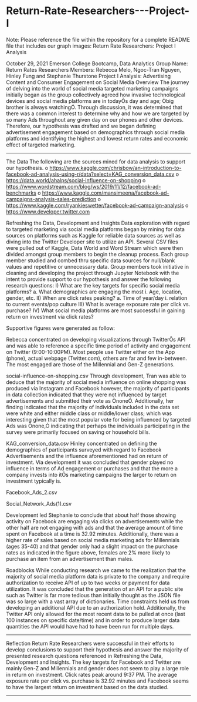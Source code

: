 # Return-Rate-Researchers---Project-I
Note: Please reference the file within the repository for a complete README file that includes our graph images: Return Rate Researchers: Project I Analysis

October 29, 2021
Emerson College Bootcamp, Data Analytics
Group Name: Return Rates Researchers
Members: Rebecca Melo, Ngoc-Tran Nguyen, Hinley Fung and Stephanie Thurstone 
Project I Analysis: Advertising Content and Consumer Engagement on Social Media
Overview 
The journey of delving into the world of social media targeted marketing campaigns initially began as the group collectively agreed how invasive technological devices and social media platforms are in todayÕs day and age; Òbig brother is always watchingÓ. Through discussion, it was determined that there was a common interest to determine why and how we are targeted by so many Ads throughout any given day on our phones and other devices. Therefore, our hypothesis was drafted and we began defining advertisement engagement based on demographics through social media platforms and identifying the highest and lowest return rates and economic effect of targeted marketing. 
_____________________________________________________________________________________________
The Data 
The following are the sources mined for data analysis to support our hypothesis. 
o https://www.kaggle.com/chrisbow/an-introduction-to-facebook-ad-analysis-using-r/data?select=KAG_conversion_data.csv
o https://data.world/ahalps/social-influence-on-shopping
o https://www.wordstream.com/blog/ws/2019/11/12/facebook-ad-benchmarks
o https://www.kaggle.com/mansimeena/facebook-ad-campaigns-analysis-sales-prediction
o https://www.kaggle.com/ryankieswetter/facebook-ad-campaign-analysis
o https://www.developer.twitter.com

Refreshing the Data, Development and Insights
Data exploration with regard to targeted marketing via social media platforms began by mining for data sources on platforms such as Kaggle for reliable data sources as well as diving into the Twitter Developer site to utilize an API. Several CSV files were pulled out of Kaggle, Data World and Word Stream which were then divided amongst group members to begin the cleanup process. Each group member studied and combed thru specific data sources for null/blank values and repetitive or unnecessary data. 
Group members took initiative in cleaning and developing the project through Jupyter Notebook with the intent to provide support to our hypothesis and answer the following research questions: 
I) What are the key targets for specific social media platforms? 
a. What demographics are engaging the most 
i. Age, location, gender, etc. 
II) When are click rates peaking? 
a. Time of year/day
i. relation to current events/pop culture
III) What is average exposure rate per click vs. purchase? 
IV) What social media platforms are most successful in gaining return on investment via click rates? 

Supportive figures were generated as follow: 



Rebecca concentrated on developing visualizations through TwitterÕs API and was able to reference a specific time period of activity and engagement on Twitter (9:00-10:00PM).  Most people use Twitter either on the App (phone), actual webpage (Twitter.com), others are far and few in-between. The most engaged are those of the Millennial and Gen-Z generations. 



 
social-influence-on-shopping.csv
Through development, Tran was able to deduce that the majority of social media influence on online shopping was produced via Instagram and Facebook however, the majority of participants in data collection indicated that they were not influenced by target advertisements and submitted their vote as ÒnoneÓ. Additionally, her finding indicated that the majority of individuals included in the data set were white and either middle class or middle/lower class; which was interesting given that the most popular vote for being influenced by targeted Ads was Ònone,Ó indicating that perhaps the individuals participating in the survey were primarily focused on saving or household bills. 










KAG_conversion_data.csv
Hinley concentrated on defining the demographics of participants surveyed with regard to Facebook Advertisements and the influence aforementioned had on return of investment.  Via development it was concluded that gender played no influence in terms of Ad engagement or purchases and that the more a company invests into itÕs marketing campaigns the larger to return on investment typically is. 

Facebook_Ads_2.csv



Social_Network_Ads(1).csv

Development led Stephanie to conclude that about half those showing activity on Facebook are engaging via clicks on advertisements while the other half are not engaging with ads and that the average amount of time spent on Facebook at a time is 32.92 minutes. Additionally, there was a higher rate of sales based on social media marketing ads for Millennials (ages 35-40) and that gender only had a slight impact on the purchase rates as indicated in the figure above, females are 2% more likely to purchase an item from an advertisement than males.  

Roadblocks
While conducting research we came to the realization that the majority of social media platform data is private to the company and require authorization to receive API of up to two weeks or payment for data utilization. It was concluded that the generation of an API for a public site such as Twitter is far more tedious than initially thought as the JSON file was so large with a vast array of dictionaries. Time constraints held us from developing an additional API due to an authorization hold. Additionally, the Twitter API only allowed for the most recent data to be pulled at once (last 100 instances on specific date/time) and in order to produce larger data quantities the API would have had to have been run for multiple days. 
_____________________________________________________________________________________________
Reflection
Return Rate Researchers were successful in their efforts to develop conclusions to support their hypothesis and answer the majority of presented research questions referenced in Refreshing the Data, Development and Insights. 
The key targets for Facebook and Twitter are mainly Gen-Z and Millennials and gender does not seem to play a large role in return on investment. Click rates peak around 9:37 PM. The average exposure rate per click vs. purchase is 32.92 minutes and Facebook seems to have the largest return on investment based on the data studied. 
_____________________________________________________________________________________________

